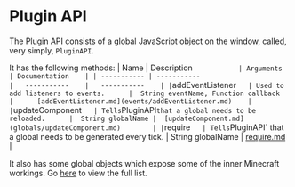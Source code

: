 # Plugin API
The Plugin API consists of a global JavaScript object on the window, called, very simply, `PluginAPI`.


It has the following methods:
| Name        | Description             `            | Arguments        | Documentation    |
| ----------- | -----------                         |   -----------    |   -----------    |
| `addEventListener`    | Used to add listeners to events.      |  String eventName, Function callback        |      [addEventListener.md](events/addEventListener.md)    |
| `updateComponent`    | Tells `PluginAPI` that a global needs to be reloaded.      |  String globalName |  [updateComponent.md](globals/updateComponent.md)        |
| `require`    | Tells `PluginAPI` that a global needs to be generated every tick.      |  String globalName |  [require.md](globals/require.md)        |



It also has some global objects which expose some of the inner Minecraft workings. Go [here](globals/ListOfGlobals.md) to view the full list.
